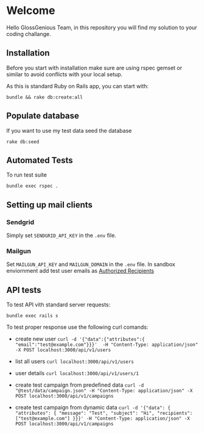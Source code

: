 # Welcome

Hello GlossGenious Team, in this repository you will find my solution to your coding challange. 


## Installation
Before you start with installation make sure are using rspec gemset or similar to avoid conflicts
with your local setup.

As this is standard Ruby on Rails app, you can start with:

```
bundle && rake db:create:all
```

## Populate database

If you want to use my test data seed the database 

`rake db:seed`

## Automated Tests

To run test suite

`bundle exec rspec .`


## Setting up mail clients

### Sendgrid 
  
Simply set `SENDGRID_API_KEY` in the `.env` file.

### Mailgun

Set `MAILGUN_API_KEY` and `MAILGUN_DOMAIN` in the `.env` file.
In sandbox enviornment add test user emails as [Authorized Recipients](https://help.mailgun.com/hc/en-us/articles/217531258)

## API tests

To test API vith standard server requests:

`bundle exec rails s`

To test proper response use the following curl comands:

* create new user
`curl -d '{"data":{"attributes":{ "email":"test@example.com"}}}'  -H "Content-Type: application/json" -X POST localhost:3000/api/v1/users`

* list all users
  `curl localhost:3000/api/v1/users`

* user details
  `curl localhost:3000/api/v1/users/1`

* create test campaign from predefined data
  `curl -d "@test/data/campaign.json" -H "Content-Type: application/json" -X POST localhost:3000/api/v1/campaigns`

* create test campaign from dynamic data
  `curl -d '{"data": { "attributes": { "message": "Test", "subject": "Hi", "recipients": ["test@example.com"] }}}' -H "Content-Type: application/json" -X POST localhost:3000/api/v1/campaigns`







